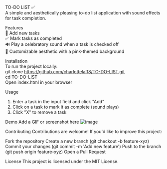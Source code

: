 TO-DO LIST ✅ <br>
A simple and aesthetically pleasing to-do list application with sound effects for task completion. <br>

Features <br>
📝 Add new tasks <br>
✅ Mark tasks as completed <br>
🔊 Play a celebratory sound when a task is checked off<br>
🎨 Customizable aesthetic with a pink-themed background<br>

Installation<br>
To run the project locally:<br>
git clone https://github.com/charlottelai18/TO-DO-LIST.git<br>
cd TO-DO-LIST<br>
Open index.html in your browser<br>

Usage
1. Enter a task in the input field and click "Add"
2. Click on a task to mark it as complete (sound plays)
3. Click "X" to remove a task
   
Demo
Add a GIF or screenshot here
![image](https://github.com/user-attachments/assets/b886ac29-abc2-432c-9943-0790594c42d4)

Contributing
Contributions are welcome! If you'd like to improve this project:

Fork the repository
Create a new branch (git checkout -b feature-xyz)
Commit your changes (git commit -m 'Add new feature')
Push to the branch (git push origin feature-xyz)
Open a Pull Request

License
This project is licensed under the MIT License.
